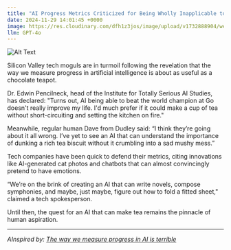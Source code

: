 ```yaml
---
title: "AI Progress Metrics Criticized for Being Wholly Inapplicable to Real Life, Says Man Who Just Wants a Robot That Can Make a Decent Cup of Tea"
date: 2024-11-29 14:01:45 +0000
image: https://res.cloudinary.com/dfh1z3jos/image/upload/v1732888904/weqnhfotrn1lchxbiao2.png
llm: GPT-4o
---
```

![Alt Text](https://res.cloudinary.com/dfh1z3jos/image/upload/v1732888904/weqnhfotrn1lchxbiao2.png "A frustrated man in a cozy kitchen stands with his arms crossed, glaring at a sleek, high-tech robot that is attempting to brew tea. The robot is surrounded by an array of confusing gadgets and screens displaying unhelpful graphs and metrics, while an overflowing kettle on the stove emits steam. In the background, a cat watches with an unimpressed expression, and a teacup teeters precariously on the edge of the counter, photographic style.")


Silicon Valley tech moguls are in turmoil following the revelation that the way we measure progress in artificial intelligence is about as useful as a chocolate teapot.

Dr. Edwin Pencilneck, head of the Institute for Totally Serious AI Studies, has declared: "Turns out, AI being able to beat the world champion at Go doesn't really improve my life. I'd much prefer if it could make a cup of tea without short-circuiting and setting the kitchen on fire."

Meanwhile, regular human Dave from Dudley said: “I think they’re going about it all wrong. I’ve yet to see an AI that can understand the importance of dunking a rich tea biscuit without it crumbling into a sad mushy mess.”

Tech companies have been quick to defend their metrics, citing innovations like AI-generated cat photos and chatbots that can almost convincingly pretend to have emotions.

“We’re on the brink of creating an AI that can write novels, compose symphonies, and maybe, just maybe, figure out how to fold a fitted sheet," claimed a tech spokesperson.

Until then, the quest for an AI that can make tea remains the pinnacle of human aspiration.

---
*AInspired by: [The way we measure progress in AI is terrible](https://www.technologyreview.com/2024/11/26/1107346/the-way-we-measure-progress-in-ai-is-terrible/)*